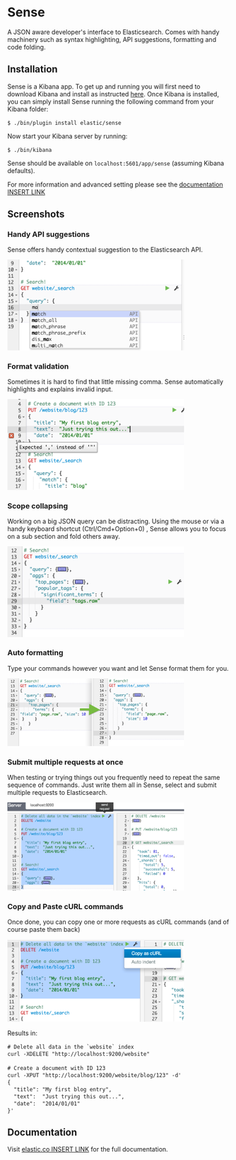 Sense
=====

A JSON aware developer's interface to Elasticsearch. Comes with handy machinery such as syntax highlighting, API suggestions, formatting and code folding.

Installation
-----

Sense is a Kibana app. To get up and running you will first need to download Kibana and install as instructed [here](https://www.elastic.co/downloads/kibana). Once Kibana is installed, you can simply install Sense running the following command from your Kibana folder:

```
$ ./bin/plugin install elastic/sense
```

Now start your Kibana server by running:

```
$ ./bin/kibana
```

Sense should be available on `localhost:5601/app/sense` (assuming Kibana defaults).

For more information and advanced setting please see the [documentation INSERT LINK]()


Screenshots
-----


### Handy API suggestions

Sense offers handy contextual suggestion to the Elasticsearch API.

<img src="https://github.com/elastic/sense/raw/master/docs/images/readme_api_suggestions.png" width="400px" title="API Suggestions">

### Format validation

Sometimes it is hard to find that little missing comma. Sense automatically highlights and explains invalid input.

<img src="https://github.com/elastic/sense/raw/master/docs/images/readme_errors.png" width="400px" title="Format validation">

### Scope collapsing

Working on a big JSON query can be distracting. Using the mouse or via a handy keyboard shortcut (Ctrl/Cmd+Option+0)
, Sense allows you to focus on a sub section and fold others away.

<img src="https://github.com/elastic/sense/raw/master/docs/images/readme_scope_collapsing.png" width="400px" title="Folding">

### Auto formatting

Type your commands however you want and let Sense format them for you.

<img src="https://github.com/elastic/sense/raw/master/docs/images/readme_auto_formatting_mix.png" width="400px" title="Auto formatting">

### Submit multiple requests at once

When testing or trying things out you frequently need to repeat the same sequence of commands.
Just write them all in Sense, select and submit multiple requests to Elasticsearch.

<img src="https://github.com/elastic/sense/raw/master/docs/images/readme_multiple_requests.png" width="400px" title="Multiple Requests">

### Copy and Paste cURL commands

Once done, you can copy one or more requests as cURL commands (and of course paste them back)

<img src="https://github.com/elastic/sense/raw/master/docs/images/readme_copy_as_curl.png" width="400px" title="Copy As Curl">

Results in:

```
# Delete all data in the `website` index
curl -XDELETE "http://localhost:9200/website"

# Create a document with ID 123
curl -XPUT "http://localhost:9200/website/blog/123" -d'
{
  "title": "My first blog entry",
  "text":  "Just trying this out...",
  "date":  "2014/01/01"
}'
```



Documentation
--------

Visit [elastic.co INSERT LINK]() for the full documentation.


